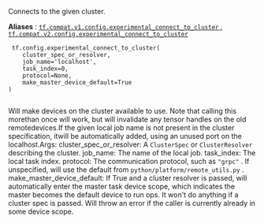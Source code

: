 Connects to the given cluster.

**Aliases** : [ `tf.compat.v1.config.experimental_connect_to_cluster` ](/api_docs/python/tf/config/experimental_connect_to_cluster), [ `tf.compat.v2.config.experimental_connect_to_cluster` ](/api_docs/python/tf/config/experimental_connect_to_cluster)

```
 tf.config.experimental_connect_to_cluster(
    cluster_spec_or_resolver,
    job_name='localhost',
    task_index=0,
    protocol=None,
    make_master_device_default=True
)
 
```

Will make devices on the cluster available to use. Note that calling this morethan once will work, but will invalidate any tensor handles on the old remotedevices.If the given local job name is not present in the cluster specification, itwill be automatically added, using an unused port on the localhost.Args:  cluster_spec_or_resolver: A  `ClusterSpec`  or  `ClusterResolver`  describing    the cluster.  job_name: The name of the local job.  task_index: The local task index.  protocol: The communication protocol, such as  `"grpc"` . If unspecified, will    use the default from  `python/platform/remote_utils.py` .  make_master_device_default: If True and a cluster resolver is passed, will    automatically enter the master task device scope, which indicates the    master becomes the default device to run ops. It won't do anything if    a cluster spec is passed. Will throw an error if the caller is currently    already in some device scope.

